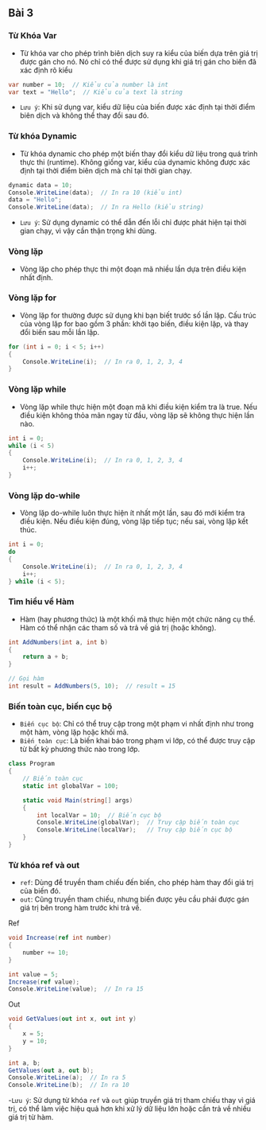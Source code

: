 ## Bài 3


### Từ Khóa Var

- Từ khóa var cho phép trình biên dịch suy ra kiểu của biến dựa trên giá trị được gán cho nó. Nó chỉ có thể được sử dụng khi giá trị gán cho biến đã xác định rõ kiểu

```C#
var number = 10;  // Kiểu của number là int
var text = "Hello";  // Kiểu của text là string
```
- `Lưu ý`: Khi sử dụng var, kiểu dữ liệu của biến được xác định tại thời điểm biên dịch và không thể thay đổi sau đó.


### Từ khóa Dynamic
- Từ khóa dynamic cho phép một biến thay đổi kiểu dữ liệu trong quá trình thực thi (runtime). Không giống var, kiểu của dynamic không được xác định tại thời điểm biên dịch mà chỉ tại thời gian chạy.

```C#
dynamic data = 10;
Console.WriteLine(data);  // In ra 10 (kiểu int)
data = "Hello";
Console.WriteLine(data);  // In ra Hello (kiểu string)
```

- `Lưu ý`: Sử dụng dynamic có thể dẫn đến lỗi chỉ được phát hiện tại thời gian chạy, vì vậy cần thận trọng khi dùng.

### Vòng lặp
- Vòng lặp cho phép thực thi một đoạn mã nhiều lần dựa trên điều kiện nhất định.

### Vòng lặp for
- Vòng lặp for thường được sử dụng khi bạn biết trước số lần lặp. Cấu trúc của vòng lặp for bao gồm 3 phần: khởi tạo biến, điều kiện lặp, và thay đổi biến sau mỗi lần lặp.

```C#
for (int i = 0; i < 5; i++)
{
    Console.WriteLine(i);  // In ra 0, 1, 2, 3, 4
}
```

### Vòng lặp while
- Vòng lặp while thực hiện một đoạn mã khi điều kiện kiểm tra là true. Nếu điều kiện không thỏa mãn ngay từ đầu, vòng lặp sẽ không thực hiện lần nào.

```C#
int i = 0;
while (i < 5)
{
    Console.WriteLine(i);  // In ra 0, 1, 2, 3, 4
    i++;
}
```
### Vòng lặp do-while

- Vòng lặp do-while luôn thực hiện ít nhất một lần, sau đó mới kiểm tra điều kiện. Nếu điều kiện đúng, vòng lặp tiếp tục; nếu sai, vòng lặp kết thúc.

```C#
int i = 0;
do
{
    Console.WriteLine(i);  // In ra 0, 1, 2, 3, 4
    i++;
} while (i < 5);
```
### Tìm hiểu về Hàm
- Hàm (hay phương thức) là một khối mã thực hiện một chức năng cụ thể. Hàm có thể nhận các tham số và trả về giá trị (hoặc không).

```C#
int AddNumbers(int a, int b)
{
    return a + b;
}

// Gọi hàm
int result = AddNumbers(5, 10);  // result = 15
```


### Biến toàn cục, biến cục bộ

- `Biến cục bộ`: Chỉ có thể truy cập trong một phạm vi nhất định như trong một hàm, vòng lặp hoặc khối mã.
- `Biến toàn cục`: Là biến khai báo trong phạm vi lớp, có thể được truy cập từ bất kỳ phương thức nào trong lớp.

```C#
class Program
{
    // Biến toàn cục
    static int globalVar = 100;

    static void Main(string[] args)
    {
        int localVar = 10;  // Biến cục bộ
        Console.WriteLine(globalVar);  // Truy cập biến toàn cục
        Console.WriteLine(localVar);   // Truy cập biến cục bộ
    }
}
```
### Từ khóa ref và out

- `ref`: Dùng để truyền tham chiếu đến biến, cho phép hàm thay đổi giá trị của biến đó.
- `out`: Cũng truyền tham chiếu, nhưng biến được yêu cầu phải được gán giá trị bên trong hàm trước khi trả về.

Ref
```C#
void Increase(ref int number)
{
    number += 10;
}

int value = 5;
Increase(ref value);
Console.WriteLine(value);  // In ra 15
```



Out
```C#
void GetValues(out int x, out int y)
{
    x = 5;
    y = 10;
}

int a, b;
GetValues(out a, out b);
Console.WriteLine(a);  // In ra 5
Console.WriteLine(b);  // In ra 10
```

-`Lưu ý`: Sử dụng từ khóa `ref` và `out` giúp truyền giá trị tham chiếu thay vì giá trị, có thể làm việc hiệu quả hơn khi xử lý dữ liệu lớn hoặc cần trả về nhiều giá trị từ hàm.

